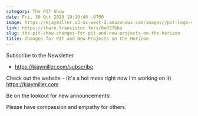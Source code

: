 ```yaml
---
category: The PIT Show
date: Fri, 30 Oct 2020 19:10:40 -0700
image: https://kjaymiller.s3-us-west-2.amazonaws.com/images//pit-logo-v5.jpg
link: https://share.transistor.fm/s/0e037bba
slug: the-pit-show-changes-for-pit-and-new-projects-on-the-horizon
title: Changes for PIT and New Projects on the Horizon
---
```


<p>Subscribe to the Newsletter</p><ul><li><a href="https://kjaymiller.com/subscribe">https://kjaymiller.com/subscribe</a></li></ul><p>Check out the website - (It's a hot mess right now I'm working on it) <a href="https://kjaymiller.com/">https://kjaymiller.com</a></p><p>Be on the lookout for new announcements!</p><p>Please have compassion and empathy for others.</p>